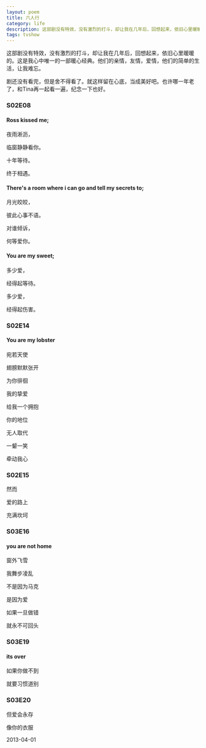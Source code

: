 ```yaml
---
layout: poem
title: 六人行
category: life
description: 这部剧没有特效，没有激烈的打斗，却让我在几年后，回想起来，依旧心里暖暖的。这是我心中唯一的一部暖心经典。他们的亲情，友情，爱情，他们的简单的生活，让我难忘。
tags: tvshow
---
```


这部剧没有特效，没有激烈的打斗，却让我在几年后，回想起来，依旧心里暖暖的。这是我心中唯一的一部暖心经典。他们的亲情，友情，爱情，他们的简单的生活，让我难忘。

剧还没有看完，但是舍不得看了。就这样留在心底，当成美好吧。也许哪一年老了，和Tina再一起看一遍，纪念一下也好。

### S02E08

#### Ross kissed me;

夜雨淅沥，

临窗静静看你。

十年等待。

终于相遇。

#### There's a room where i can go and tell my secrets to;

月光皎皎，

彼此心事不语。

对谁倾诉，

何等爱你。

#### You are my sweet;

多少爱，

经得起等待。

多少爱，

经得起伤害。

### S02E14

#### You are my lobster
宛若天使

翅膀默默张开

为你徘徊

我的挚爱

给我一个拥抱

你的地位

无人取代

一颦一笑

牵动我心

### S02E15

然而

爱的路上

充满坎坷

### S03E16

#### you are not home

窗外飞雪

我舞步凌乱

不是因为马克

是因为爱

如果一旦做错

就永不可回头

### S03E19

#### its over

如果你做不到

就要习惯道别


### S03E20

但爱会永存

像你的衣服

2013-04-01

